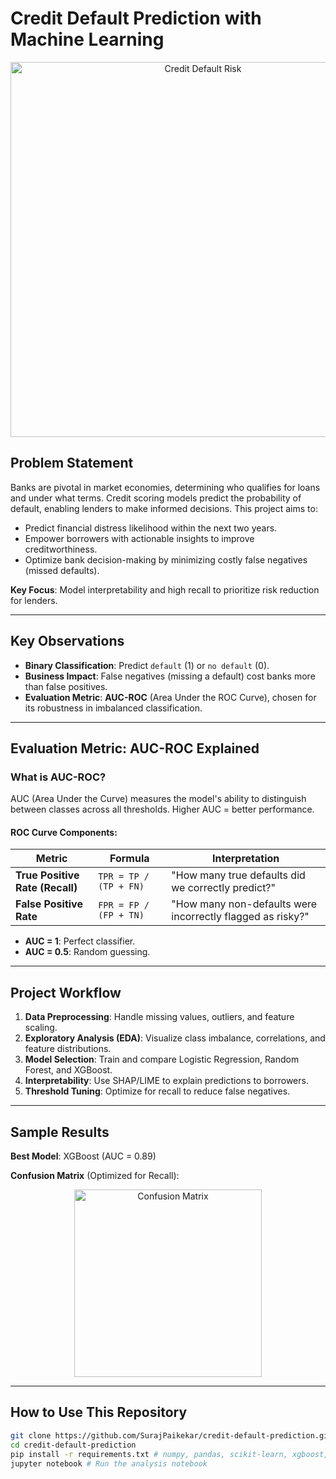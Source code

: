 # Credit Default Prediction with Machine Learning
<p align="center">
  <img src="https://i1.wp.com/blog.bankbazaar.com/wp-content/uploads/2016/03/Surviving-a-Credit-Card-Default.png?resize=665%2C266&ssl=1" alt="Credit Default Risk" width="600">
</p>

## Problem Statement
Banks are pivotal in market economies, determining who qualifies for loans and under what terms. Credit scoring models predict the probability of default, enabling lenders to make informed decisions. This project aims to:
- Predict financial distress likelihood within the next two years.
- Empower borrowers with actionable insights to improve creditworthiness.
- Optimize bank decision-making by minimizing costly false negatives (missed defaults).

**Key Focus**: Model interpretability and high recall to prioritize risk reduction for lenders.

---

## Key Observations
- **Binary Classification**: Predict `default` (1) or `no default` (0).
- **Business Impact**: False negatives (missing a default) cost banks more than false positives.
- **Evaluation Metric**: **AUC-ROC** (Area Under the ROC Curve), chosen for its robustness in imbalanced classification.

---

## Evaluation Metric: AUC-ROC Explained
### What is AUC-ROC?
AUC (Area Under the Curve) measures the model's ability to distinguish between classes across all thresholds. Higher AUC = better performance.

#### ROC Curve Components:
| Metric | Formula | Interpretation |
|----------------------|----------------------------------|--------------------------------------------------------------------------------|
| **True Positive Rate (Recall)** | `TPR = TP / (TP + FN)` | "How many true defaults did we correctly predict?" |
| **False Positive Rate** | `FPR = FP / (FP + TN)` | "How many non-defaults were incorrectly flagged as risky?" |

- **AUC = 1**: Perfect classifier.
- **AUC = 0.5**: Random guessing.

---

## Project Workflow
1. **Data Preprocessing**: Handle missing values, outliers, and feature scaling.
2. **Exploratory Analysis (EDA)**: Visualize class imbalance, correlations, and feature distributions.
3. **Model Selection**: Train and compare Logistic Regression, Random Forest, and XGBoost.
4. **Interpretability**: Use SHAP/LIME to explain predictions to borrowers.
5. **Threshold Tuning**: Optimize for recall to reduce false negatives.

---

## Sample Results
**Best Model**: XGBoost (AUC = 0.89)

**Confusion Matrix** (Optimized for Recall):
<p align="center">
  <img src="https://i.imgur.com/nHHmhxt.png" alt="Confusion Matrix" width="300">
</p>

---

## How to Use This Repository
```bash
git clone https://github.com/SurajPaikekar/credit-default-prediction.git
cd credit-default-prediction
pip install -r requirements.txt # numpy, pandas, scikit-learn, xgboost, matplotlib
jupyter notebook # Run the analysis notebook
